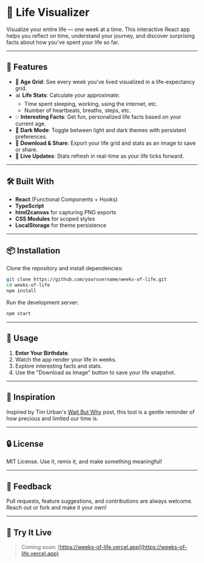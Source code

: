 # 📅 Life Visualizer

Visualize your entire life — one week at a time. This interactive React app helps you reflect on time, understand your journey, and discover surprising facts about how you've spent your life so far.

---

## 🚀 Features

- 🧠 **Age Grid**: See every week you've lived visualized in a life-expectancy grid.
- 📊 **Life Stats**: Calculate your approximate:
  - Time spent sleeping, working, using the internet, etc.
  - Number of heartbeats, breaths, steps, etc.
- 💡 **Interesting Facts**: Get fun, personalized life facts based on your current age.
- 🌙 **Dark Mode**: Toggle between light and dark themes with persistent preferences.
- 📸 **Download & Share**: Export your life grid and stats as an image to save or share.
- 🔁 **Live Updates**: Stats refresh in real-time as your life ticks forward.

---

## 🛠️ Built With

- **React** (Functional Components + Hooks)
- **TypeScript**
- **html2canvas** for capturing PNG exports
- **CSS Modules** for scoped styles
- **LocalStorage** for theme persistence

---

## 📦 Installation

Clone the repository and install dependencies:

```bash
git clone https://github.com/yourusername/weeks-of-life.git
cd weeks-of-life
npm install
````

Run the development server:

```bash
npm start
```
---

## 🌈 Usage

1. **Enter Your Birthdate**.
2. Watch the app render your life in weeks.
3. Explore interesting facts and stats.
4. Use the "Download as Image" button to save your life snapshot.

---

## 🙌 Inspiration

Inspired by Tim Urban's [Wait But Why](https://waitbutwhy.com/2014/05/life-weeks.html) post, this tool is a gentle reminder of how precious and limited our time is.

---

## 🔒 License

MIT License. Use it, remix it, and make something meaningful!

---

## 📮 Feedback

Pull requests, feature suggestions, and contributions are always welcome. Reach out or fork and make it your own!

---

## 🧠 Try It Live

> Coming soon: [https://weeks-of-life.vercel.app](https://weeks-of-life.vercel.app)
